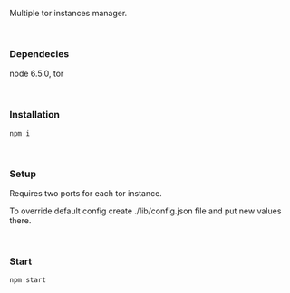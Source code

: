 Multiple tor instances manager.

&nbsp;

### Dependecies
node 6.5.0, tor

&nbsp;

### Installation
```
npm i
```

&nbsp;

### Setup
Requires two ports for each tor instance.

To override default config create ./lib/config.json file and put new values there.


&nbsp;

### Start
```
npm start
```